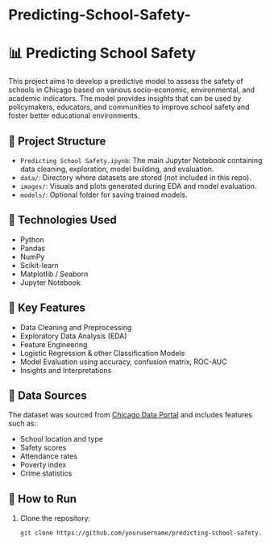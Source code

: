 # Predicting-School-Safety-
# 📊 Predicting School Safety

This project aims to develop a predictive model to assess the safety of schools in Chicago based on various socio-economic, environmental, and academic indicators. The model provides insights that can be used by policymakers, educators, and communities to improve school safety and foster better educational environments.

## 📁 Project Structure

- `Predicting School Safety.ipynb`: The main Jupyter Notebook containing data cleaning, exploration, model building, and evaluation.
- `data/`: Directory where datasets are stored (not included in this repo).
- `images/`: Visuals and plots generated during EDA and model evaluation.
- `models/`: Optional folder for saving trained models.

## 🧠 Technologies Used

- Python
- Pandas
- NumPy
- Scikit-learn
- Matplotlib / Seaborn
- Jupyter Notebook

## 📌 Key Features

- Data Cleaning and Preprocessing
- Exploratory Data Analysis (EDA)
- Feature Engineering
- Logistic Regression & other Classification Models
- Model Evaluation using accuracy, confusion matrix, ROC-AUC
- Insights and Interpretations

## 📂 Data Sources

The dataset was sourced from [Chicago Data Portal](https://data.cityofchicago.org/) and includes features such as:
- School location and type
- Safety scores
- Attendance rates
- Poverty index
- Crime statistics

## 🚀 How to Run

1. Clone the repository:
   ```bash
   git clone https://github.com/yourusername/predicting-school-safety.git

